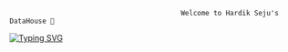                                               Welcome to Hardik Seju's DataHouse 👋

<!--
**hseju/hseju** is a ✨ _special_ ✨ repository because its `README.md` (this file) appears on your GitHub profile.

Here are some ideas to get you started:

- 🔭 I’m currently working on ...
- 🌱 I’m currently learning ...
- 👯 I’m looking to collaborate on ...
- 🤔 I’m looking for help with ...
- 💬 Ask me about ...
- 📫 How to reach me: ...
- 😄 Pronouns: ...
- ⚡ Fun fact: ...
-->
[![Typing SVG](https://readme-typing-svg.herokuapp.com?font=Pacifico&color=%23F7962C&center=true&vCenter=true&width=900&lines=Data+Scientist;Data+Analyst)](https://git.io/typing-svg)
